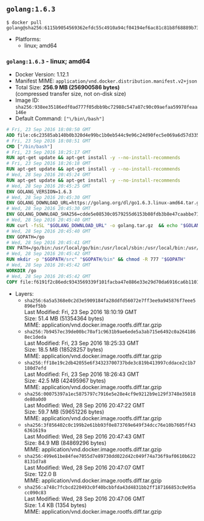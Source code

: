 ## `golang:1.6.3`

```console
$ docker pull golang@sha256:6115b9054569362efdc55c4910a94cf04194ef6ac81c81b8f68889b73b491a86
```

-	Platforms:
	-	linux; amd64

### `golang:1.6.3` - linux; amd64

-	Docker Version: 1.12.1
-	Manifest MIME: `application/vnd.docker.distribution.manifest.v2+json`
-	Total Size: **256.9 MB (256900586 bytes)**  
	(compressed transfer size, not on-disk size)
-	Image ID: `sha256:938ee35186edf0ad777f05dbb9bc72988c547a87c90c09aefaa59978feaa146e`
-	Default Command: `["\/bin\/bash"]`

```dockerfile
# Fri, 23 Sep 2016 18:08:50 GMT
ADD file:c6c23585ab140b0b320d4e99bc1b0eb544c9e96c24d90fec5e069a6d57d335ca in / 
# Fri, 23 Sep 2016 18:08:51 GMT
CMD ["/bin/bash"]
# Fri, 23 Sep 2016 18:25:17 GMT
RUN apt-get update && apt-get install -y --no-install-recommends 		ca-certificates 		curl 		wget 	&& rm -rf /var/lib/apt/lists/*
# Fri, 23 Sep 2016 18:26:18 GMT
RUN apt-get update && apt-get install -y --no-install-recommends 		bzr 		git 		mercurial 		openssh-client 		subversion 				procps 	&& rm -rf /var/lib/apt/lists/*
# Wed, 28 Sep 2016 20:45:24 GMT
RUN apt-get update && apt-get install -y --no-install-recommends 		g++ 		gcc 		libc6-dev 		make 		pkg-config 	&& rm -rf /var/lib/apt/lists/*
# Wed, 28 Sep 2016 20:45:25 GMT
ENV GOLANG_VERSION=1.6.3
# Wed, 28 Sep 2016 20:45:30 GMT
ENV GOLANG_DOWNLOAD_URL=https://golang.org/dl/go1.6.3.linux-amd64.tar.gz
# Wed, 28 Sep 2016 20:45:30 GMT
ENV GOLANG_DOWNLOAD_SHA256=cdde5e08530c0579255d6153b08fdb3b8e47caabbe717bc7bcd7561275a87aeb
# Wed, 28 Sep 2016 20:45:40 GMT
RUN curl -fsSL "$GOLANG_DOWNLOAD_URL" -o golang.tar.gz 	&& echo "$GOLANG_DOWNLOAD_SHA256  golang.tar.gz" | sha256sum -c - 	&& tar -C /usr/local -xzf golang.tar.gz 	&& rm golang.tar.gz
# Wed, 28 Sep 2016 20:45:40 GMT
ENV GOPATH=/go
# Wed, 28 Sep 2016 20:45:41 GMT
ENV PATH=/go/bin:/usr/local/go/bin:/usr/local/sbin:/usr/local/bin:/usr/sbin:/usr/bin:/sbin:/bin
# Wed, 28 Sep 2016 20:45:42 GMT
RUN mkdir -p "$GOPATH/src" "$GOPATH/bin" && chmod -R 777 "$GOPATH"
# Wed, 28 Sep 2016 20:45:42 GMT
WORKDIR /go
# Wed, 28 Sep 2016 20:45:42 GMT
COPY file:f6191f2c86edc9343569339f101facba47e886e33e29d70da6916ca6b1101a53 in /usr/local/bin/ 
```

-	Layers:
	-	`sha256:6a5a5368e0c2d3e5909184fa28ddfd56072e7ff3ee9a945876f7eee5896ef5bb`  
		Last Modified: Fri, 23 Sep 2016 18:10:19 GMT  
		Size: 51.4 MB (51354364 bytes)  
		MIME: application/vnd.docker.image.rootfs.diff.tar.gzip
	-	`sha256:7b9457ec39de00bc70af1c9631b9ae6ede5a3ab715e6492c0a2641868ec1deda`  
		Last Modified: Fri, 23 Sep 2016 18:25:33 GMT  
		Size: 18.5 MB (18528257 bytes)  
		MIME: application/vnd.docker.image.rootfs.diff.tar.gzip
	-	`sha256:ff18e19c2db42055e6f34323700737bde3c819b413997cddace2c1b7180d7efd`  
		Last Modified: Fri, 23 Sep 2016 18:26:43 GMT  
		Size: 42.5 MB (42495967 bytes)  
		MIME: application/vnd.docker.image.rootfs.diff.tar.gzip
	-	`sha256:00075397a1ec5875797c7916e5e28e4cf9e9212b9e129f3748e35018de80a0d0`  
		Last Modified: Wed, 28 Sep 2016 20:47:22 GMT  
		Size: 59.7 MB (59651226 bytes)  
		MIME: application/vnd.docker.image.rootfs.diff.tar.gzip
	-	`sha256:3f856402c0c199b2e61bb93f0e873769e649f34dcc76e10b7605ff436361619a`  
		Last Modified: Wed, 28 Sep 2016 20:47:43 GMT  
		Size: 84.9 MB (84869296 bytes)  
		MIME: application/vnd.docker.image.rootfs.diff.tar.gzip
	-	`sha256:499e61be84fee7055d7e89730dd022d42c049f74a736f9af0610b6228131d7a8`  
		Last Modified: Wed, 28 Sep 2016 20:47:07 GMT  
		Size: 122.0 B  
		MIME: application/vnd.docker.image.rootfs.diff.tar.gzip
	-	`sha256:a748c7fcbcd220493c0f40bcbbfda43d4831bb2ff187166853c0e95acc090c83`  
		Last Modified: Wed, 28 Sep 2016 20:47:06 GMT  
		Size: 1.4 KB (1354 bytes)  
		MIME: application/vnd.docker.image.rootfs.diff.tar.gzip
